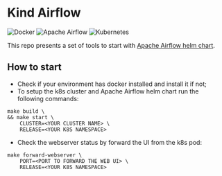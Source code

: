 # Kind Airflow

<p>
<img alt="Docker" src="https://img.shields.io/badge/docker-%230db7ed.svg?&style=for-the-badge&logo=docker&logoColor=white"/>
<img alt="Apache Airflow" src="https://img.shields.io/badge/apacheairflow-%23017cee.svg?&style=for-the-badge&logo=apache-airflow&logoColor=white"/>
<img alt="Kubernetes" src="https://img.shields.io/badge/Kubernetes-%23326ce5.svg?&style=for-the-badge&logo=kubernetes&logoColor=white"/>
</p>

This repo presents a set of tools to start with [Apache Airflow helm chart](https://airflow.apache.org/docs/helm-chart).

## How to start

- Check if your environment has docker installed and install it if not;
- To setup the k8s cluster and Apache Airflow helm chart run the following commands:
```shell
make build \
&& make start \
    CLUSTER=<YOUR CLUSTER NAME> \
    RELEASE=<YOUR K8S NAMESPACE>
```
- Check the webserver status by forward the UI from the k8s pod:
```shell
make forward-webserver \
    PORT=<PORT TO FORWARD THE WEB UI> \
    RELEASE=<YOUR K8S NAMESPACE>
```
